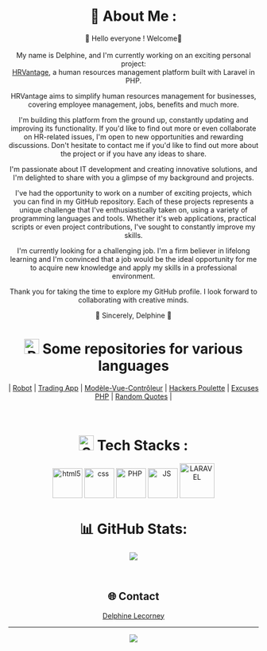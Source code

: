 <div align='center'>
  
# 💫 About Me :

🌱 Hello everyone ! Welcome🌱
<br><br>
My name is Delphine, and I'm currently working on an exciting personal project: <br>
[HRVantage](https://github.com/DelphineLecorney/HRVantage), a human resources management platform built with Laravel in PHP.

HRVantage aims to simplify human resources management for businesses, covering employee management, jobs, benefits and much more. 

I'm building this platform from the ground up, constantly updating and improving its functionality. 
If you'd like to find out more or even collaborate on HR-related issues, I'm open to new opportunities and rewarding discussions.
Don't hesitate to contact me if you'd like to find out more about the project or if you have any ideas to share.


I'm passionate about IT development and creating innovative solutions, and I'm delighted to share with you a glimpse of my background and projects.

I've had the opportunity to work on a number of exciting projects, which you can find in my GitHub repository. Each of these projects represents a unique challenge that I've enthusiastically taken on, using a variety of programming languages and tools. Whether it's web applications, practical scripts or even project contributions, I've sought to constantly improve my skills.

I'm currently looking for a challenging job. I'm a firm believer in lifelong learning and I'm convinced that a job would be the ideal opportunity for me to acquire new knowledge and apply my skills in a professional environment.

Thank you for taking the time to explore my GitHub profile. I look forward to collaborating with creative minds.

🔭 Sincerely, Delphine 🔭
<br>
 

# <img src="https://github.com/DelphineLecorney/DelphineLecorney/blob/main/images/git%20repository.png" alt="Repository" height="30" width="30" /> Some repositories for various languages


| [Robot](https://github.com/DelphineLecorney/robot_platform)
| [Trading App](https://github.com/DelphineLecorney/TraddingApp)
| [Modèle-Vue-Contrôleur](https://github.com/DelphineLecorney/mvc/blob/main/README.md)
| [Hackers Poulette](https://github.com/DelphineLecorney/hackers-poulette)
| [Excuses PHP](https://github.com/DelphineLecorney/Excuses-PHP)
| [Random Quotes](https://github.com/DelphineLecorney/random-quote-using-async-await) |


<br>

# <img src="https://github.com/DelphineLecorney/DelphineLecorney/blob/main/images/Stacks_Logo.png" alt="Stacks" height="30" width="30" /> Tech Stacks :

<img src="https://github.com/DelphineLecorney/DelphineLecorney/blob/main/images/html.png" alt="html5" height="60" width="60" /> 

<img src="https://github.com/DelphineLecorney/DelphineLecorney/blob/main/images/CSS3.jpg" alt="css" height="60" width="60" /> 

<img src="https://github.com/DelphineLecorney/DelphineLecorney/blob/main/images/php.jpg" alt="PHP" height="60" width="60" /> 

<img src="https://github.com/DelphineLecorney/DelphineLecorney/blob/main/images/js.png" alt="JS" height="60" width="60" /> 

<img src="https://github.com/DelphineLecorney/DelphineLecorney/blob/main/images/Laravel-Development-Company.png" alt="LARAVEL" height="70" width="70" /> 


<br>

# 📊 GitHub Stats:

![](https://github-readme-streak-stats.herokuapp.com/?user=DelphineLecorney&theme=dark&hide_border=false)

<br>

## 🌐 Contact
<a class="badge-base__link LI-simple-link" href="https://be.linkedin.com/in/delphine-lecorney?trk=profile-badge" target="_blank">Delphine Lecorney</a>
<br>
              
---
[![](https://visitcount.itsvg.in/api?id=DelphineLecorney&icon=0&color=0)](https://visitcount.itsvg.in)


</div>
